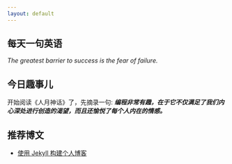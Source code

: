 ```yaml
---
layout: default
---
```


## 每天一句英语
*The greatest barrier to success is the fear of failure.*

## 今日趣事儿
开始阅读《人月神话》了，先摘录一句:
***编程非常有趣，在于它不仅满足了我们内心深处进行创造的渴望，而且还愉悦了每个人内在的情感。***

## 推荐博文
  * [使用 Jekyll 构建个人博客](/coding/build-blog-by-jekyll)
